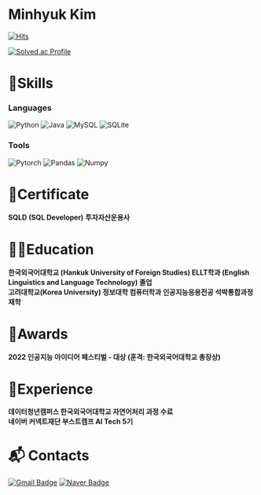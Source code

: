 # Minhyuk Kim
[![Hits](https://hits.seeyoufarm.com/api/count/incr/badge.svg?url=https%3A%2F%2Fgithub.com%2FTheTensor&count_bg=%23282D00&title_bg=%2307EC65&icon=&icon_color=%23E7E7E7&title=hits&edge_flat=false)](https://hits.seeyoufarm.com)

[![Solved.ac Profile](http://mazassumnida.wtf/api/v2/generate_badge?boj=mhkim0929)](https://solved.ac/mhkim0929/)

# 💪Skills
### Languages
![Python](https://img.shields.io/badge/Python-3776AB.svg?&style=for-the-badge&logo=Python&logoColor=white)
![Java](https://img.shields.io/badge/Java-007396.svg?&style=for-the-badge&logo=Java&logoColor=white)
![MySQL](https://img.shields.io/badge/MySQL-4479A1.svg?&style=for-the-badge&logo=MySQL&logoColor=white)
![SQLite](https://img.shields.io/badge/SQLite-003B57.svg?&style=for-the-badge&logo=SQLite&logoColor=white)
### Tools
![Pytorch](https://img.shields.io/badge/Pytorch-EE4C2C.svg?&style=for-the-badge&logo=Pytorch&logoColor=white)
![Pandas](https://img.shields.io/badge/Pandas-150458.svg?&style=for-the-badge&logo=Pandas&logoColor=white)
![Numpy](https://img.shields.io/badge/Numpy-013243.svg?&style=for-the-badge&logo=Numpy&logoColor=white)
# 📃Certificate
**SQLD (SQL Developer)**
**투자자산운용사**
# 👨‍🎓Education
**한국외국어대학교 (Hankuk University of Foreign Studies) ELLT학과 (English Linguistics and Language Technology) 졸업**   
**고려대학교(Korea University) 정보대학 컴퓨터학과 인공지능응용전공 석박통합과정 재학**
# 🥇Awards
**2022 인공지능 아이디어 페스티벌 - 대상 (훈격: 한국외국어대학교 총장상)**
# 🤩Experience
**데이터청년캠퍼스 한국외국어대학교 자연어처리 과정 수료**  
**네이버 커넥트재단 부스트캠프 AI Tech 5기**
# :mailbox_with_mail: Contacts
[![Gmail Badge](https://img.shields.io/badge/Gmail-d14836?style=flat-square&logo=Gmail&logoColor=white&link=mailto:mhkim092929@gmail.com)](mailto:mhkim092929@gmail.com)
[![Naver Badge](https://img.shields.io/badge/Naver-03C75A?style=flat-square&logo=Naver&logoColor=white&link=mailto:mhkim0929@naver.com)](mailto:mhkim0929@naver.com)
